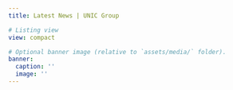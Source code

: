 ```yaml
---
title: Latest News | UNIC Group

# Listing view
view: compact

# Optional banner image (relative to `assets/media/` folder).
banner:
  caption: ''
  image: ''
---
```


